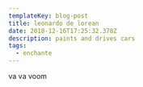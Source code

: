 ```yaml
---
templateKey: blog-post
title: leonardo de lorean
date: 2018-12-16T17:25:32.378Z
description: paints and drives cars
tags:
  - enchante
---
```

va va voom
